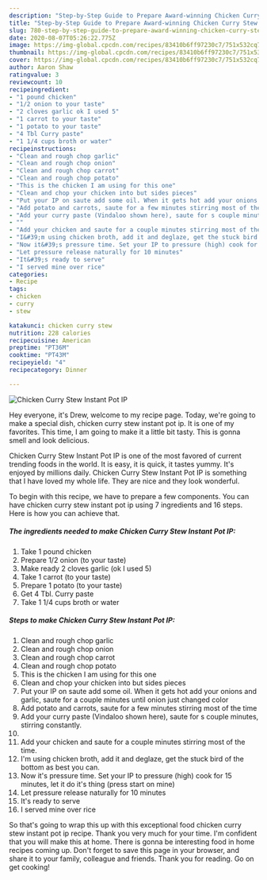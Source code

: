```yaml
---
description: "Step-by-Step Guide to Prepare Award-winning Chicken Curry Stew Instant Pot IP"
title: "Step-by-Step Guide to Prepare Award-winning Chicken Curry Stew Instant Pot IP"
slug: 780-step-by-step-guide-to-prepare-award-winning-chicken-curry-stew-instant-pot-ip
date: 2020-08-07T05:26:22.775Z
image: https://img-global.cpcdn.com/recipes/83410b6ff97230c7/751x532cq70/chicken-curry-stew-instant-pot-ip-recipe-main-photo.jpg
thumbnail: https://img-global.cpcdn.com/recipes/83410b6ff97230c7/751x532cq70/chicken-curry-stew-instant-pot-ip-recipe-main-photo.jpg
cover: https://img-global.cpcdn.com/recipes/83410b6ff97230c7/751x532cq70/chicken-curry-stew-instant-pot-ip-recipe-main-photo.jpg
author: Aaron Shaw
ratingvalue: 3
reviewcount: 10
recipeingredient:
- "1 pound chicken"
- "1/2 onion to your taste"
- "2 cloves garlic ok I used 5"
- "1 carrot to your taste"
- "1 potato to your taste"
- "4 Tbl Curry paste"
- "1 1/4 cups broth or water"
recipeinstructions:
- "Clean and rough chop garlic"
- "Clean and rough chop onion"
- "Clean and rough chop carrot"
- "Clean and rough chop potato"
- "This is the chicken I am using for this one"
- "Clean and chop your chicken into but sides pieces"
- "Put your IP on saute add some oil. When it gets hot add your onions and garlic, saute for a couple minutes until onion just changed color"
- "Add potato and carrots, saute for a few minutes stirring most of the time"
- "Add your curry paste (Vindaloo shown here), saute for s couple minutes, stirring constantly."
- ""
- "Add your chicken and saute for a couple minutes stirring most of the time."
- "I&#39;m using chicken broth, add it and deglaze, get the stuck bird of the bottom as best you can."
- "Now it&#39;s pressure time. Set your IP to pressure (high) cook for 15 minutes, let it do it&#39;s thing (press start on mine)"
- "Let pressure release naturally for 10 minutes"
- "It&#39;s ready to serve"
- "I served mine over rice"
categories:
- Recipe
tags:
- chicken
- curry
- stew

katakunci: chicken curry stew 
nutrition: 228 calories
recipecuisine: American
preptime: "PT36M"
cooktime: "PT43M"
recipeyield: "4"
recipecategory: Dinner

---
```



![Chicken Curry Stew Instant Pot IP](https://img-global.cpcdn.com/recipes/83410b6ff97230c7/751x532cq70/chicken-curry-stew-instant-pot-ip-recipe-main-photo.jpg)

Hey everyone, it's Drew, welcome to my recipe page. Today, we're going to make a special dish, chicken curry stew instant pot ip. It is one of my favorites. This time, I am going to make it a little bit tasty. This is gonna smell and look delicious.



Chicken Curry Stew Instant Pot IP is one of the most favored of current trending foods in the world. It is easy, it is quick, it tastes yummy. It's enjoyed by millions daily. Chicken Curry Stew Instant Pot IP is something that I have loved my whole life. They are nice and they look wonderful.


To begin with this recipe, we have to prepare a few components. You can have chicken curry stew instant pot ip using 7 ingredients and 16 steps. Here is how you can achieve that.

<!--inarticleads1-->

##### The ingredients needed to make Chicken Curry Stew Instant Pot IP:

1. Take 1 pound chicken
1. Prepare 1/2 onion (to your taste)
1. Make ready 2 cloves garlic (ok I used 5)
1. Take 1 carrot (to your taste)
1. Prepare 1 potato (to your taste)
1. Get 4 Tbl. Curry paste
1. Take 1 1/4 cups broth or water




<!--inarticleads2-->

##### Steps to make Chicken Curry Stew Instant Pot IP:

1. Clean and rough chop garlic
1. Clean and rough chop onion
1. Clean and rough chop carrot
1. Clean and rough chop potato
1. This is the chicken I am using for this one
1. Clean and chop your chicken into but sides pieces
1. Put your IP on saute add some oil. When it gets hot add your onions and garlic, saute for a couple minutes until onion just changed color
1. Add potato and carrots, saute for a few minutes stirring most of the time
1. Add your curry paste (Vindaloo shown here), saute for s couple minutes, stirring constantly.
1. 
1. Add your chicken and saute for a couple minutes stirring most of the time.
1. I&#39;m using chicken broth, add it and deglaze, get the stuck bird of the bottom as best you can.
1. Now it&#39;s pressure time. Set your IP to pressure (high) cook for 15 minutes, let it do it&#39;s thing (press start on mine)
1. Let pressure release naturally for 10 minutes
1. It&#39;s ready to serve
1. I served mine over rice




So that's going to wrap this up with this exceptional food chicken curry stew instant pot ip recipe. Thank you very much for your time. I'm confident that you will make this at home. There is gonna be interesting food in home recipes coming up. Don't forget to save this page in your browser, and share it to your family, colleague and friends. Thank you for reading. Go on get cooking!
